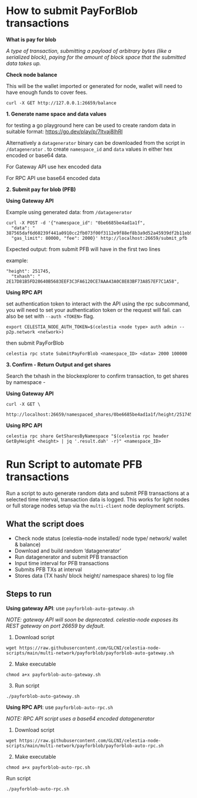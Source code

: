 # How to submit PayForBlob transactions 

**What is pay for blob**

*A type of transaction, submitting a payload of arbitrary bytes (like a serialized block), paying for the amount of block space that the submitted data takes up.*

**Check node balance**

This will be the wallet imported or generated for node, wallet will need to have enough funds to cover fees.
```
curl -X GET http://127.0.0.1:26659/balance
```
**1.	Generate name space and data values**

for testing a go playground here can be used to create random data in suitable format: https://go.dev/play/p/7ltvaj8lhRl 

Alternatively a `datagenerator` binary can be downloaded from the script in `/datagenerator` . to create `namespace_id` and `data` values in either hex encoded or base64 data. 

For Gateway API use hex encoded data

For RPC API use base64 encoded data

**2.	Submit pay for blob (PFB)**

**Using Gateway API**

Example using generated data: from `/datagenerator`
```
curl -X POST -d '{"namespace_id": "0be6685be4ad1a1f",
  "data": " 387565daf6d60239f441a0910cc2fb073f00f3112e9f88ef8b3a9d52a45939df2b11eb93ab83ff030c92d8cb797ffc9ef17a",
  "gas_limit": 80000, "fee": 2000}' http://localhost:26659/submit_pfb
```
Expected output: from submit PFB will have in the first two lines

example:
```
"height": 251745,
  "txhash": " 2E17D81B5FD28640B5683EEF3C3FA6120CE7AAA43A0C8E83BF73A857EF7C1A58",
```

**Using RPC API**

set authentication token
to interact with the API using the rpc subcommand, you will need to set your authentication token or the request will fail. can also be set with `--auth <TOKEN>` flag.  
```
export CELESTIA_NODE_AUTH_TOKEN=$(celestia <node type> auth admin --p2p.network <network>)
```

then submit PayForBlob
```
celestia rpc state SubmitPayForBlob <namespace_ID> <data> 2000 100000
```

**3.	Confirm - Return Output and get shares**

Search the txhash in the blockexplorer to confirm transaction, to get shares by namespace -

**Using Gateway API**
```
curl -X GET \
  http://localhost:26659/namespaced_shares/0be6685be4ad1a1f/height/251745
```

**Using RPC API**
```
celestia rpc share GetSharesByNamespace "$(celestia rpc header GetByHeight <height> | jq '.result.dah' -r)" <namespace_ID>
```

# Run Script to automate PFB transactions

Run a script to auto generate random data and submit PFB transactions at a selected time interval, transaction data is logged. This works for light nodes or full storage nodes setup via the `multi-client` node deployment scripts.

## What the script does

-	Check node status (celestia-node installed/ node type/ network/ wallet & balance)
-	Download and build random ‘datagenerator’
-	Run datagenerator and submit PFB transaction  
-	Input time interval for PFB transactions
-	Submits PFB TXs at interval
-	Stores data (TX hash/ block height/ namespace shares) to log file 

## Steps to run
**Using gateway API**: use `payforblob-auto-gateway.sh`

*NOTE: gateway API will soon be deprecated. celestia-node exposes its REST gateway on port 26659 by default.* 

1.	Download script 
```
wget https://raw.githubusercontent.com/GLCNI/celestia-node-scripts/main/multi-network/payforblob/payforblob-auto-gateway.sh
```
2.	Make executable 
```
chmod a+x payforblob-auto-gateway.sh
```
3.	Run script
```
./payforblob-auto-gateway.sh
```

**Using RPC API**: use `payforblob-auto-rpc.sh`

*NOTE: RPC API script uses a base64 encoded datagenerator*

1.	Download script
```
wget https://raw.githubusercontent.com/GLCNI/celestia-node-scripts/main/multi-network/payforblob/payforblob-auto-rpc.sh
```
2.	Make executable
```
chmod a+x payforblob-auto-rpc.sh
```
Run script
```
./payforblob-auto-rpc.sh
```


